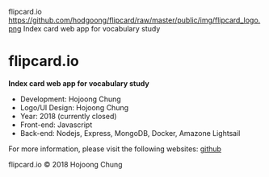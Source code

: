 flipcard.io
https://github.com/hodgoong/flipcard/raw/master/public/img/flipcard_logo.png
Index card web app for vocabulary study

flipcard.io
===

**Index card web app for vocabulary study**

- Development: Hojoong Chung
- Logo/UI Design: Hojoong Chung
- Year: 2018 (currently closed)
- Front-end: Javascript
- Back-end: Nodejs, Express, MongoDB, Docker, Amazone Lightsail

For more information, please visit the following websites: 
[github](https://github.com/hodgoong/flipcard)

flipcard.io © 2018 Hojoong Chung